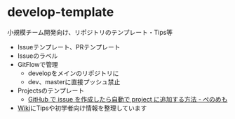 # develop-template
小規模チーム開発向け、リポジトリのテンプレート・Tips等


- Issueテンプレート、PRテンプレート
- Issueのラベル
- GitFlowで管理
  - developをメインのリポジトリに
  - dev、masterに直接プッシュ禁止
- Projectsのテンプレート
  - [GitHub で issue を作成したら自動で project に追加する方法 \- ぺのめも](https://peno022.hatenablog.com/entry/add-issues-to-github-project)
- [Wiki](https://github.com/onozuka/develop-template/wiki)にTipsや初学者向け情報を整理しています


